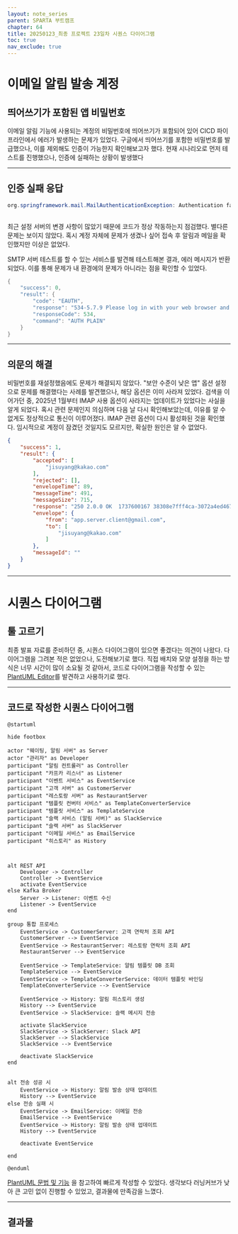 ```yaml
---
layout: note_series
parent: SPARTA 부트캠프
chapter: 64
title: 20250123_최종 프로젝트 23일차 시퀀스 다이어그램
toc: true
nav_exclude: true
---
```


# 이메일 알림 발송 계정
## 띄어쓰기가 포함된 앱 비밀번호
이메일 알림 기능에 사용되는 계정의 비밀번호에 띄어쓰기가 포함되어 있어 
CICD 파이프라인에서 에러가 발생하는 문제가 있었다. 
구글에서 띄어쓰기를 포함한 비밀번호를 발급했으나, 이를 제외해도 인증이 가능한지 확인해보고자 했다.
현재 시나리오로 먼저 테스트를 진행했으나, 인증에 실패하는 상황이 발생했다

---

## 인증 실패 응답

```java
org.springframework.mail.MailAuthenticationException: Authentication failed	at org.springframework.mail.javamail.JavaMailSenderImpl.doSend(JavaMailSenderImpl.java:402) ~[spring-context-support-6.1.16.jar:6.1.16]
	
```

최근 설정 서버의 변경 사항이 많았기 때문에 코드가 정상 작동하는지 점검했다. 별다른 문제는 보이지 않았다.
혹시 계정 자체에 문제가 생겼나 싶어 접속 후 알림과 메일을 확인했지만 이상은 없었다.

SMTP 서버 테스트를 할 수 있는 서비스를 발견해 테스트해본 결과, 에러 메시지가 반환되었다. 
이를 통해 문제가 내 환경에의 문제가 아니라는 점을 확인할 수 있었다.

```java
{
    "success": 0,
    "result": {
        "code": "EAUTH",
        "response": "534-5.7.9 Please log in with your web browser and then try again. For more\n534-5.7.9 information, go to\n534 5.7.9  https://support.google.com/mail/?p=WebLoginRequired 2adb3069b0e04-5439af0e7e6sm2227220e87.66 - gsmtp",
        "responseCode": 534,
        "command": "AUTH PLAIN"
    }
}
```

---

## 의문의 해결
비밀번호를 재설정했음에도 문제가 해결되지 않았다.
"보안 수준이 낮은 앱" 옵션 설정으로 문제를 해결했다는 사례를 발견했으나, 해당 옵션은 이미 사라져 있었다.
검색을 이어가던 중, 2025년 1월부터 IMAP 사용 옵션이 사라지는 업데이트가 있었다는 사실을 알게 되었다.
혹시 관련 문제인지 의심하며 다음 날 다시 확인해보았는데, 이유를 알 수 없게도 정상적으로 통신이 이루어졌다.
IMAP 관련 옵션이 다시 활성화된 것을 확인했다. 임시적으로 계정이 잠겼던 것일지도 모르지만, 확실한 원인은 알 수 없었다.

```json
{
    "success": 1,
    "result": {
        "accepted": [
            "jisuyang@kakao.com"
        ],
        "rejected": [],
        "envelopeTime": 89,
        "messageTime": 491,
        "messageSize": 715,
        "response": "250 2.0.0 OK  1737600167 38308e7fff4ca-3072a4ed467sm28731151fa.83 - gsmtp",
        "envelope": {
            "from": "app.server.client@gmail.com",
            "to": [
                "jisuyang@kakao.com"
            ]
        },
        "messageId": ""
    }
}
```

---

# 시퀀스 다이어그램
## 툴 고르기
최종 발표 자료를 준비하던 중, 시퀀스 다이어그램이 있으면 좋겠다는 의견이 나왔다.
다이어그램을 그려본 적은 없었으나, 도전해보기로 했다.
직접 배치와 모양 설정을 하는 방식은 너무 시간이 많이 소요될 것 같아서, 
코드로 다이어그램을 작성할 수 있는  [PlantUML Editor](https://editor.plantuml.com/uml/hLNTYjf05BxFKmnxrKBt1Rmes_s1blQYxEuBf3hR1gEHE4fxjyKeeXPQSEcsJQo2M0KliguBBjtIzt4cxz2JIM9cOknQQ2u2SRxldFETyvrnhqnKarGAkgAyqN8OdHa6UMMyLHGrImmJxR1lO-RClKxz4M8N7JgwGyoowSpQGMePdM2pYiq8kfoVqz6KzJxoiqDSnRfHWkCI9D2oMaaj4eWN1lavzbeBEXZIxrCEFp2An3HqVGr_E_Uw5hoH7xirf5QJurzePOABQsXdJcT3YCohlBM0mD57LLmaVhLQ5ikCvNL_wJgYg8DAcHW5R8RY93JjDo6ar-ZJtYUHSuoXZHLJ3P8aMLxTzheW-xSl6oYUvIRgEyM5aguI35q0DWcIhzKgn4bbfv9OQqfxNs86UY3DyM4mI5tDvk-ZHqEFi6dDdtIPSvTiVa7Lz7H1lQYTey05Js6gXlbEWKVL2Je-EZb5Jru-Kn0yAqEXtSUYNVop-DC_bARj7uD1jIeqI3x1UXcZv-fPNaNxff4FGmNA_32HnJ98i5NpahNx71WThsN4nPoYl3QDIWbvZHllOeB0mNHWCsi1QZbNn7CvakSoA7BbPvSwlzZi4h61wttjh7eXuz5kckXaZgH7CqXsywPSILvwjjIK2MDceYiaDlBXVfYEynFuxNHjsXtGzy7rxoxOjZWXTS6X2zgTI0cJt7_G65esrYPu6h6QmwmhpWjnssaIzn4Y1pleBrVRPZ_E4UjRh368QrhvMzfZxcRX1ocmFt_-iPgpSCIBl2VMnWRbS7evV2tuMWVbmornjRo-GQ1fgyPIr-QisdklPeDTw-5uMuk_zvUlUPIoFVGwuuqfnPigsFhmFelxBKAsc-N_qf7MO0aGT7WFtl1t_WS0)를 발견하고 사용하기로 했다.

---

## 코드로 작성한 시퀀스 다이어그램

```
@startuml

hide footbox

actor "웨이팅, 알림 서버" as Server
actor "관리자" as Developer
participant "알림 컨트롤러" as Controller
participant "카프카 리스너" as Listener
participant "이벤트 서비스" as EventService
participant "고객 서버" as CustomerServer
participant "레스토랑 서버" as RestaurantServer
participant "템플릿 컨버터 서비스" as TemplateConverterService
participant "템플릿 서비스" as TemplateService
participant "슬랙 서비스 (알림 서버)" as SlackService
participant "슬랙 서버" as SlackServer
participant "이메일 서비스" as EmailService
participant "히스토리" as History



alt REST API
    Developer -> Controller
    Controller -> EventService
    activate EventService
else Kafka Broker
    Server -> Listener: 이벤트 수신
    Listener -> EventService
end

group 통합 프로세스
    EventService -> CustomerServer: 고객 연락처 조회 API
    CustomerServer --> EventService
    EventService -> RestaurantServer: 레스토랑 연락처 조회 API
    RestaurantServer --> EventService
    
    EventService -> TemplateService: 알림 템플릿 DB 조회
    TemplateService --> EventService
    EventService -> TemplateConverterService: 데이터 템플릿 바인딩
    TemplateConverterService --> EventService
    
    EventService -> History: 알림 히스토리 생성
    History --> EventService
    EventService -> SlackService: 슬랙 메시지 전송
    
    activate SlackService
    SlackService -> SlackServer: Slack API
    SlackServer --> SlackService
    SlackService --> EventService
    
    deactivate SlackService
end


alt 전송 성공 시
    EventService -> History: 알림 발송 상태 업데이트
    History --> EventService
else 전송 실패 시
    EventService -> EmailService: 이메일 전송
    EmailService --> EventService
    EventService -> History: 알림 발송 상태 업데이트
    History --> EventService
    
    deactivate EventService

end

@enduml
```

[PlantUML 문법 및 기능](https://plantuml.com/ko-dark/sequence-diagram) 을 참고하여 빠르게 작성할 수 있었다.
생각보다 러닝커브가 낮아 큰 고민 없이 진행할 수 있었고, 결과물에 만족감을 느꼈다.

---

## 결과물

<img class="cdn-img" id="250123-시퀀스-다이어그램.png">
